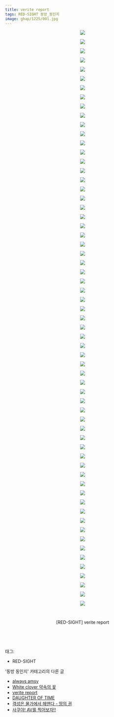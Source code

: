 ```yaml
---
title: verite report
tags: RED-SIGHT 동방_동인지
image: ghap/1225/001.jpg
---
```

<div class="article">
<p style="text-align: center; clear: none; float: none;"><img src="{{ site.nasurl }}/ghap/1225/001.jpg"/></p>
<p style="text-align: center; clear: none; float: none;"><img src="{{ site.nasurl }}/ghap/1225/002.jpg"/></p>
<p style="text-align: center; clear: none; float: none;"><img src="{{ site.nasurl }}/ghap/1225/003.jpg"/></p>
<p style="text-align: center; clear: none; float: none;"><img src="{{ site.nasurl }}/ghap/1225/004.jpg"/></p>
<p style="text-align: center; clear: none; float: none;"><img src="{{ site.nasurl }}/ghap/1225/005.jpg"/></p>
<p style="text-align: center; clear: none; float: none;"><img src="{{ site.nasurl }}/ghap/1225/006.jpg"/></p>
<p style="text-align: center; clear: none; float: none;"><img src="{{ site.nasurl }}/ghap/1225/007.jpg"/></p>
<p style="text-align: center; clear: none; float: none;"><img src="{{ site.nasurl }}/ghap/1225/008.jpg"/></p>
<p style="text-align: center; clear: none; float: none;"><img src="{{ site.nasurl }}/ghap/1225/009.jpg"/></p>
<p style="text-align: center; clear: none; float: none;"><img src="{{ site.nasurl }}/ghap/1225/010.jpg"/></p>
<p style="text-align: center; clear: none; float: none;"><img src="{{ site.nasurl }}/ghap/1225/011.jpg"/></p>
<p style="text-align: center; clear: none; float: none;"><img src="{{ site.nasurl }}/ghap/1225/012.jpg"/></p>
<p style="text-align: center; clear: none; float: none;"><img src="{{ site.nasurl }}/ghap/1225/013.jpg"/></p>
<p style="text-align: center; clear: none; float: none;"><img src="{{ site.nasurl }}/ghap/1225/014.jpg"/></p>
<p style="text-align: center; clear: none; float: none;"><img src="{{ site.nasurl }}/ghap/1225/015.jpg"/></p>
<p style="text-align: center; clear: none; float: none;"><img src="{{ site.nasurl }}/ghap/1225/016.jpg"/></p>
<p style="text-align: center; clear: none; float: none;"><img src="{{ site.nasurl }}/ghap/1225/017.jpg"/></p>
<p style="text-align: center; clear: none; float: none;"><img src="{{ site.nasurl }}/ghap/1225/018.jpg"/></p>
<p style="text-align: center; clear: none; float: none;"><img src="{{ site.nasurl }}/ghap/1225/019.jpg"/></p>
<p style="text-align: center; clear: none; float: none;"><img src="{{ site.nasurl }}/ghap/1225/020.jpg"/></p>
<p style="text-align: center; clear: none; float: none;"><img src="{{ site.nasurl }}/ghap/1225/021.jpg"/></p>
<p style="text-align: center; clear: none; float: none;"><img src="{{ site.nasurl }}/ghap/1225/022.jpg"/></p>
<p style="text-align: center; clear: none; float: none;"><img src="{{ site.nasurl }}/ghap/1225/023.jpg"/></p>
<p style="text-align: center; clear: none; float: none;"><img src="{{ site.nasurl }}/ghap/1225/024.jpg"/></p>
<p style="text-align: center; clear: none; float: none;"><img src="{{ site.nasurl }}/ghap/1225/025.jpg"/></p>
<p style="text-align: center; clear: none; float: none;"><img src="{{ site.nasurl }}/ghap/1225/026.jpg"/></p>
<p style="text-align: center; clear: none; float: none;"><img src="{{ site.nasurl }}/ghap/1225/027.jpg"/></p>
<p style="text-align: center; clear: none; float: none;"><img src="{{ site.nasurl }}/ghap/1225/028.jpg"/></p>
<p style="text-align: center; clear: none; float: none;"><img src="{{ site.nasurl }}/ghap/1225/029.jpg"/></p>
<p style="text-align: center; clear: none; float: none;"><img src="{{ site.nasurl }}/ghap/1225/030.jpg"/></p>
<p style="text-align: center; clear: none; float: none;"><img src="{{ site.nasurl }}/ghap/1225/031.jpg"/></p>
<p style="text-align: center; clear: none; float: none;"><img src="{{ site.nasurl }}/ghap/1225/032.jpg"/></p>
<p style="text-align: center; clear: none; float: none;"><img src="{{ site.nasurl }}/ghap/1225/033.jpg"/></p>
<p style="text-align: center; clear: none; float: none;"><img src="{{ site.nasurl }}/ghap/1225/034.jpg"/></p>
<p style="text-align: center; clear: none; float: none;"><img src="{{ site.nasurl }}/ghap/1225/035.jpg"/></p>
<p style="text-align: center; clear: none; float: none;"><img src="{{ site.nasurl }}/ghap/1225/036.jpg"/></p>
<p style="text-align: center; clear: none; float: none;"><img src="{{ site.nasurl }}/ghap/1225/037.jpg"/></p>
<p style="text-align: center; clear: none; float: none;"><img src="{{ site.nasurl }}/ghap/1225/038.jpg"/></p>
<p style="text-align: center; clear: none; float: none;"><img src="{{ site.nasurl }}/ghap/1225/039.jpg"/></p>
<p style="text-align: center; clear: none; float: none;"><img src="{{ site.nasurl }}/ghap/1225/040.jpg"/></p>
<p style="text-align: center; clear: none; float: none;"><img src="{{ site.nasurl }}/ghap/1225/041.jpg"/></p>
<p style="text-align: center; clear: none; float: none;"><img src="{{ site.nasurl }}/ghap/1225/042.jpg"/></p>
<p style="text-align: center; clear: none; float: none;"><img src="{{ site.nasurl }}/ghap/1225/043.jpg"/></p>
<p style="text-align: center; clear: none; float: none;"><img src="{{ site.nasurl }}/ghap/1225/044.jpg"/></p>
<p style="text-align: center; clear: none; float: none;"><img src="{{ site.nasurl }}/ghap/1225/045.jpg"/></p>
<p style="text-align: center; clear: none; float: none;"><img src="{{ site.nasurl }}/ghap/1225/046.jpg"/></p>
<p style="text-align: center; clear: none; float: none;"><img src="{{ site.nasurl }}/ghap/1225/047.jpg"/></p>
<p style="text-align: center; clear: none; float: none;"><img src="{{ site.nasurl }}/ghap/1225/048.jpg"/></p>
<p style="text-align: center; clear: none; float: none;"><img src="{{ site.nasurl }}/ghap/1225/049.jpg"/></p>
<p style="text-align: center; clear: none; float: none;"><img src="{{ site.nasurl }}/ghap/1225/050.jpg"/></p>
<p style="text-align: center; clear: none; float: none;"><img src="{{ site.nasurl }}/ghap/1225/051.jpg"/></p>
<p style="text-align: center; clear: none; float: none;"><img src="{{ site.nasurl }}/ghap/1225/052.jpg"/></p>
<p style="text-align: center; clear: none; float: none;"><img src="{{ site.nasurl }}/ghap/1225/053.jpg"/></p>
<p style="text-align: center; clear: none; float: none;"><img src="{{ site.nasurl }}/ghap/1225/054.jpg"/></p>
<p style="text-align: center; clear: none; float: none;"><img src="{{ site.nasurl }}/ghap/1225/055.jpg"/></p>
<p style="text-align: center; clear: none; float: none;"><img src="{{ site.nasurl }}/ghap/1225/056.jpg"/></p>
<p style="text-align: center; clear: none; float: none;"><img src="{{ site.nasurl }}/ghap/1225/057.jpg"/></p>
<p style="text-align: center; clear: none; float: none;"><img src="{{ site.nasurl }}/ghap/1225/058.jpg"/></p>
<p style="text-align: center; clear: none; float: none;"><img src="{{ site.nasurl }}/ghap/1225/059.jpg"/></p>
<p style="text-align: center; clear: none; float: none;"><img src="{{ site.nasurl }}/ghap/1225/060.jpg"/></p>
<p style="text-align: center; clear: none; float: none;"><img src="{{ site.nasurl }}/ghap/1225/061.jpg"/></p>
<p style="text-align: center; clear: none; float: none;"><img src="{{ site.nasurl }}/ghap/1225/062.jpg"/></p>
<p style="text-align: center; clear: none; float: none;"><img src="{{ site.nasurl }}/ghap/1225/063.jpg"/></p>
<p style="text-align: center; clear: none; float: none;"><br/></p>
<p style="text-align: center; clear: none; float: none;">[RED-SIGHT] verite report</p>
<p style="text-align: center; clear: none; float: none;"><br/></p>
<p><br/></p>
</div><div class="tagTrail">
<p>태그: </p>
<ul>
<li>RED-SIGHT</li>
</ul>
</div><div class="another">
<p>'동방 동인지' 카테고리의 다른 글</p>
<ul>
<li><a href="/2016-07-30-ghap_1228">always amsy</a></li>
<li><a href="/2016-07-30-ghap_1227">White clover 약속의 꽃</a></li>
<li><a href="/2016-07-29-ghap_1225">verite report</a></li>
<li><a href="/2016-07-29-ghap_1224">DAUGHTER OF TIME</a></li>
<li><a href="/2016-07-29-ghap_1222">객성은 물가에서 헤맨다 - 땅의 권</a></li>
<li><a href="/2016-07-29-ghap_1221">사쿠야! AV를 찍어보자!!</a></li>
</ul>
</div><div class="cb_module cb_fluid">
<div class="cb_wrt cb_profile">
</div><!-- commentList close -->
</div>